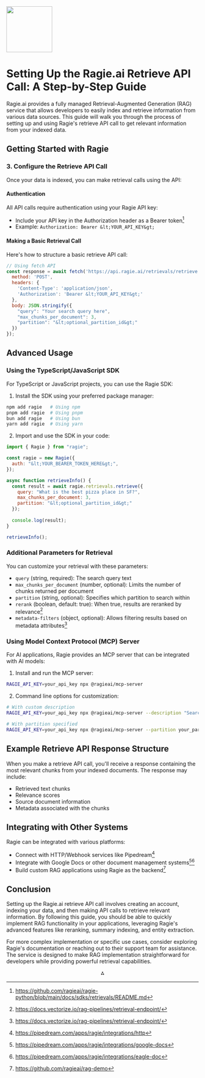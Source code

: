 <img src="https://r2cdn.perplexity.ai/pplx-full-logo-primary-dark%402x.png" class="logo" width="120"/>

# Setting Up the Ragie.ai Retrieve API Call: A Step-by-Step Guide

Ragie.ai provides a fully managed Retrieval-Augmented Generation (RAG) service that allows developers to easily index and retrieve information from various data sources. This guide will walk you through the process of setting up and using Ragie's retrieve API call to get relevant information from your indexed data.

## Getting Started with Ragie

### 3. Configure the Retrieve API Call

Once your data is indexed, you can make retrieval calls using the API:

#### Authentication

All API calls require authentication using your Ragie API key:

- Include your API key in the Authorization header as a Bearer token[^2]
- Example: `Authorization: Bearer &lt;YOUR_API_KEY&gt;`


#### Making a Basic Retrieval Call

Here's how to structure a basic retrieve API call:

```javascript
// Using fetch API
const response = await fetch('https://api.ragie.ai/retrievals/retrieve', {
  method: 'POST',
  headers: {
    'Content-Type': 'application/json',
    'Authorization': 'Bearer &lt;YOUR_API_KEY&gt;'
  },
  body: JSON.stringify({
    "query": "Your search query here",
    "max_chunks_per_document": 3,
    "partition": "&lt;optional_partition_id&gt;"
  })
});
```


## Advanced Usage

### Using the TypeScript/JavaScript SDK

For TypeScript or JavaScript projects, you can use the Ragie SDK:

1. Install the SDK using your preferred package manager:

```bash
npm add ragie   # Using npm
pnpm add ragie  # Using pnpm
bun add ragie   # Using bun
yarn add ragie  # Using yarn
```

2. Import and use the SDK in your code:

```javascript
import { Ragie } from "ragie";

const ragie = new Ragie({
  auth: "&lt;YOUR_BEARER_TOKEN_HERE&gt;",
});

async function retrieveInfo() {
  const result = await ragie.retrievals.retrieve({
    query: "What is the best pizza place in SF?",
    max_chunks_per_document: 3,
    partition: "&lt;optional_partition_id&gt;"
  });
  
  console.log(result);
}

retrieveInfo();
```


### Additional Parameters for Retrieval

You can customize your retrieval with these parameters:

- `query` (string, required): The search query text
- `max_chunks_per_document` (number, optional): Limits the number of chunks returned per document
- `partition` (string, optional): Specifies which partition to search within
- `rerank` (boolean, default: true): When true, results are reranked by relevance[^8]
- `metadata-filters` (object, optional): Allows filtering results based on metadata attributes[^8]


### Using Model Context Protocol (MCP) Server

For AI applications, Ragie provides an MCP server that can be integrated with AI models:

1. Install and run the MCP server:

```bash
RAGIE_API_KEY=your_api_key npx @ragieai/mcp-server
```

2. Command line options for customization:

```bash
# With custom description
RAGIE_API_KEY=your_api_key npx @ragieai/mcp-server --description "Search the company knowledge base"

# With partition specified
RAGIE_API_KEY=your_api_key npx @ragieai/mcp-server --partition your_partition_id
```


## Example Retrieve API Response Structure

When you make a retrieve API call, you'll receive a response containing the most relevant chunks from your indexed documents. The response may include:

- Retrieved text chunks
- Relevance scores
- Source document information
- Metadata associated with the chunks


## Integrating with Other Systems

Ragie can be integrated with various platforms:

- Connect with HTTP/Webhook services like Pipedream[^6]
- Integrate with Google Docs or other document management systems[^10][^16]
- Build custom RAG applications using Ragie as the backend[^15]


## Conclusion

Setting up the Ragie.ai retrieve API call involves creating an account, indexing your data, and then making API calls to retrieve relevant information. By following this guide, you should be able to quickly implement RAG functionality in your applications, leveraging Ragie's advanced features like reranking, summary indexing, and entity extraction.

For more complex implementation or specific use cases, consider exploring Ragie's documentation or reaching out to their support team for assistance. The service is designed to make RAG implementation straightforward for developers while providing powerful retrieval capabilities.

<div style="text-align: center">⁂</div>

[^1]: https://github.com/ragieai/ragie-python/blob/main/docs/sdks/documents/README.md

[^2]: https://github.com/ragieai/ragie-python/blob/main/docs/sdks/retrievals/README.md

[^3]: https://www.youtube.com/watch?v=gweRh5Xtkq0

[^4]: https://www.ragic.com/intl/en/doc-kb/29/How-do-I-retrieve-detailed-user-information-with-HTTP-API%3F

[^5]: https://www.ragie.ai

[^6]: https://pipedream.com/apps/ragie/integrations/http

[^7]: https://github.com/ragieai/ragie-typescript

[^8]: https://docs.vectorize.io/rag-pipelines/retrieval-endpoint/

[^9]: https://www.youtube.com/watch?v=1fez4RG8bxc

[^10]: https://pipedream.com/apps/ragie/integrations/google-docs

[^11]: https://www.ragic.com/intl/en/doc-api/25/Other-GET-parameters

[^12]: https://learn.microsoft.com/en-us/answers/questions/2150175/rag-application-document-retrieval-based-on-the-us

[^13]: https://github.com/ragieai/ragie-mcp-server

[^14]: https://www.youtube.com/watch?v=zmBehQ_Gkfw

[^15]: https://github.com/ragieai/rag-demo

[^16]: https://pipedream.com/apps/ragie/integrations/eagle-doc

[^17]: https://ubos.tech/mcp/ragie-model-context-protocol-server/

[^18]: https://docs.ragie.ai/docs/getting-started

[^19]: https://docs.ragie.ai/docs/connections

[^20]: https://docs.ragie.ai/docs/summary-index

[^21]: https://docs.ragie.ai/reference/retrieve

[^22]: https://docs.ragie.ai/docs/retrievals-recency-bias

[^23]: https://docs.ragie.ai/reference/listdocuments

[^24]: https://docs.ragie.ai/docs/step-2-upload-documents

[^25]: https://docs.nango.dev/integrations/all/ragieai

[^26]: https://docs.ragie.ai/docs/tutorial

[^27]: https://github.com/ragieai/ragie-python

[^28]: https://docs.ragie.ai/docs/step-4-generate

[^29]: https://docs.ragie.ai/docs/entity-extraction

[^30]: https://docs.ragie.ai/docs/step-3-retrieve-chunks

[^31]: https://docs.ragie.ai/reference/createdocument

[^32]: https://blog.dailydoseofds.com/p/ragie-connect-build-rag-apps-over

[^33]: https://docs.ragie.ai/docs/metadata-filters

[^34]: https://cloud.google.com/vertex-ai/generative-ai/docs/model-reference/rag-api

[^35]: https://pypi.org/project/ragie/1.4.3/

[^36]: https://python.langchain.com/docs/integrations/providers/pebblo/pebblo_retrieval_qa/

[^37]: https://dev.to/vivekyadav200988/building-a-retrieval-augmented-generation-rag-api-and-frontend-with-fastapi-and-react-native-2n7k

[^38]: https://www.ragic.com/intl/en/doc-api

[^39]: https://r2r-docs.sciphi.ai/api-and-sdks/introduction

[^40]: https://github.com/ragieai/ragie-python-ref-app

[^41]: https://www.ragic.com/intl/en/doc-kb/29/How-do-I-retrieve-detailed-user-information-with-HTTP-API%3F

[^42]: https://www.bentoml.com/blog/serving-a-llamaindex-rag-app-as-rest-apis

[^43]: https://python.langchain.com/docs/tutorials/rag/

[^44]: https://github.com/ragieai/ragie-python/blob/main/RELEASES.md

[^45]: https://qdrant.tech/blog/building-search-rag-open-api/

[^46]: https://cloud.google.com/vertex-ai/generative-ai/docs/model-reference/rag-api-v1

[^47]: https://community.openai.com/t/easy-rag-implementation-for-testing/686735

[^48]: https://docs.ragie.ai/docs/ragie-typescript

[^49]: https://github.com/ragieai/ragie-python/activity

[^50]: https://github.com/ragieai/ragie-python/blob/main/docs/sdks/partitions/README.md

[^51]: https://github.com/ragieai/ragie-python/blob/main/docs/sdks/documents/README.md

[^52]: https://github.com/ragieai/ragie-typescript/actions/runs/14232161547

[^53]: https://github.com/ragieai/ragie-typescript/actions/runs/14346147922

[^54]: https://github.com/ragieai/ragie-typescript/blob/main/tsconfig.json

[^55]: https://ragflow.io/docs/dev/http_api_reference

[^56]: https://pathway.com/developers/templates/rag-customization/rest-api

[^57]: https://github.com/ragieai/ragie-python/blob/main/docs/sdks/retrievals/README.md

[^58]: https://pipedream.com/apps/ragie/integrations/all-images-ai

[^59]: https://www.ragic.com/intl/en/doc-api?onepage

[^60]: https://www.ragie.ai

[^61]: https://hackernoon.com/how-to-turn-your-openapi-specification-into-an-ai-chatbot-with-rag

[^62]: https://github.com/vblagoje/openapi-rag-service

[^63]: https://pipedream.com/apps/ragie/integrations/alibaba-cloud

[^64]: https://www.youtube.com/watch?v=bQL-yok_0qw

[^65]: https://www.youtube.com/watch?v=roLpKNTeG5A

[^66]: https://github.com/ragieai/ragie-python/releases

[^67]: https://github.com/ragieai/ragie-python/blob/main/USAGE.md

[^68]: https://github.com/ragieai/ragie-python/blob/main/pyproject.toml

[^69]: https://github.com/ragieai/ragie-typescript/blob/main/FUNCTIONS.md

